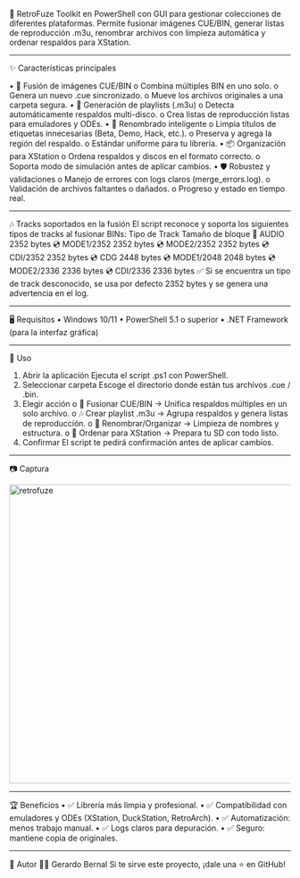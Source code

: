 💾 RetroFuze
Toolkit en PowerShell con GUI para gestionar colecciones de diferentes plataformas.
Permite fusionar imágenes CUE/BIN, generar listas de reproducción .m3u, renombrar archivos con limpieza automática y ordenar respaldos para XStation.
________________________________________
✨ Características principales

•	📄 Fusión de imágenes CUE/BIN
o	Combina múltiples BIN en uno solo.
o	Genera un nuevo .cue sincronizado.
o	Mueve los archivos originales a una carpeta segura.
•	🎵 Generación de playlists (.m3u)
o	Detecta automáticamente respaldos multi-disco.
o	Crea listas de reproducción listas para emuladores y ODEs.
•	🧼 Renombrado inteligente
o	Limpia títulos de etiquetas innecesarias (Beta, Demo, Hack, etc.).
o	Preserva y agrega la región del respaldo.
o	Estándar uniforme para tu librería.
•	📦 Organización para XStation
o	Ordena respaldos y discos en el formato correcto.
o	Soporta modo de simulación antes de aplicar cambios.
•	🛡️ Robustez y validaciones
o	Manejo de errores con logs claros (merge_errors.log).
o	Validación de archivos faltantes o dañados.
o	Progreso y estado en tiempo real.
________________________________________
🎶 Tracks soportados en la fusión
El script reconoce y soporta los siguientes tipos de tracks al fusionar BINs:
Tipo de Track	Tamaño de bloque
🎵 AUDIO	2352 bytes
💿 MODE1/2352	2352 bytes
💿 MODE2/2352	2352 bytes
💿 CDI/2352	2352 bytes
💿 CDG	2448 bytes
💿 MODE1/2048	2048 bytes
💿 MODE2/2336	2336 bytes
💿 CDI/2336	2336 bytes
✅ Si se encuentra un tipo de track desconocido, se usa por defecto 2352 bytes y se genera una advertencia en el log.
________________________________________
🖥️ Requisitos
•	Windows 10/11
•	PowerShell 5.1 o superior
•	.NET Framework (para la interfaz gráfica)
________________________________________
🚀 Uso
1.	Abrir la aplicación
Ejecuta el script .ps1 con PowerShell.
2.	Seleccionar carpeta
Escoge el directorio donde están tus archivos .cue / .bin.
3.	Elegir acción
o	🔄 Fusionar CUE/BIN → Unifica respaldos múltiples en un solo archivo.
o	🎶 Crear playlist .m3u → Agrupa respaldos y genera listas de reproducción.
o	🧹 Renombrar/Organizar → Limpieza de nombres y estructura.
o	📂 Ordenar para XStation → Prepara tu SD con todo listo.
4.	Confirmar
El script te pedirá confirmación antes de aplicar cambios.
________________________________________
📷 Captura

<img width="515" height="535" alt="retrofuze" src="https://github.com/user-attachments/assets/fce8bdbe-8012-4525-9899-40cd42718051" />

________________________________________
🏆 Beneficios
•	✅ Librería más limpia y profesional.
•	✅ Compatibilidad con emuladores y ODEs (XStation, DuckStation, RetroArch).
•	✅ Automatización: menos trabajo manual.
•	✅ Logs claros para depuración.
•	✅ Seguro: mantiene copia de originales.
________________________________________
📌 Autor
👨‍💻 Gerardo Bernal
Si te sirve este proyecto, ¡dale una ⭐ en GitHub!
